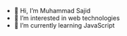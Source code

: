 - 👋 Hi, I’m Muhammad Sajid
- 👀 I’m interested in web technologies
- 🌱 I’m currently learning JavaScript

  

<!---
0rdinaryPerson/0rdinaryPerson is a ✨ special ✨ repository because its `README.md` (this file) appears on your GitHub profile.
You can click the Preview link to take a look at your changes.
--->
